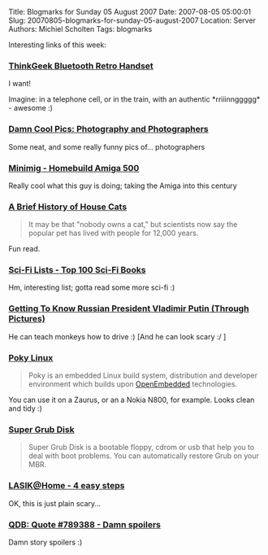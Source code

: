 Title: Blogmarks for Sunday 05 August 2007
Date: 2007-08-05 05:00:01
Slug: 20070805-blogmarks-for-sunday-05-august-2007
Location: Server
Authors: Michiel Scholten
Tags: blogmarks

<p>Interesting links of this week:</p>
<h3><a href="http://www.thinkgeek.com/gadgets/electronic/8928/">ThinkGeek Bluetooth Retro Handset</a></h3>
<p>I want!</p>

<p>Imagine: in a telephone cell, or in the train, with an authentic *rriiinnggggg* - awesome :)</p>
<h3><a href="http://damncoolpics.blogspot.com/2007/07/photography-and-photographers.html">Damn Cool Pics: Photography and Photographers</a></h3>
<p>Some neat, and some really funny pics of... photographers</p>
<h3><a href="http://home.hetnet.nl/~weeren001/">Minimig - Homebuild Amiga 500</a></h3>
<p>Really cool what this guy is doing; taking the Amiga into this century</p>
<h3><a href="http://www.smithsonianmagazine.com/issues/2007/july/brief-cats.php">A Brief History of House Cats</a></h3>
<blockquote><p>It may be that "nobody owns a cat," but scientists now say the popular pet has lived with people for 12,000 years.</p></blockquote>

<p>Fun read.</p>
<h3><a href="http://home.austarnet.com.au/petersykes/topscifi/lists_books_rank1.html">Sci-Fi Lists - Top 100 Sci-Fi Books</a></h3>
<p>Hm, interesting list; gotta read some more sci-fi :)</p>
<h3><a href="http://www.who-sucks.com/people/getting-to-know-russian-president-vladimir-putin-through-pictures">Getting To Know Russian President Vladimir Putin (Through Pictures)</a></h3>
<p>He can teach monkeys how to drive :) [And he can look scary :/ ]</p>
<h3><a href="http://pokylinux.org/">Poky Linux</a></h3>
<blockquote><p>Poky is an embedded Linux build system, distribution and developer environment which builds upon <a href="http://openembedded.org/">OpenEmbedded</a> technologies.</p></blockquote>

<p>You can use it on a Zaurus, or an a Nokia N800, for example. Looks clean and tidy :)</p>
<h3><a href="http://forjamari.linex.org/projects/supergrub/">Super Grub Disk</a></h3>
<blockquote><p>Super Grub Disk is a bootable floppy, cdrom or usb that help you to deal with boot problems. You can automatically restore Grub on your MBR.</p></blockquote>
<h3><a href="http://www.lasikathome.com/foureasysteps.htm">LASIK@Home - 4 easy steps</a></h3>
<p>OK, this is just plain scary...</p>
<h3><a href="http://www.bash.org/?789388">QDB: Quote #789388 - Damn spoilers</a></h3>
<p>Damn story spoilers :)</p>
